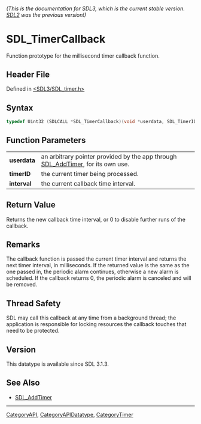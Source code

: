 ###### (This is the documentation for SDL3, which is the current stable version. [SDL2](https://wiki.libsdl.org/SDL2/) was the previous version!)
# SDL_TimerCallback

Function prototype for the millisecond timer callback function.

## Header File

Defined in [<SDL3/SDL_timer.h>](https://github.com/libsdl-org/SDL/blob/main/include/SDL3/SDL_timer.h)

## Syntax

```c
typedef Uint32 (SDLCALL *SDL_TimerCallback)(void *userdata, SDL_TimerID timerID, Uint32 interval);
```

## Function Parameters

|              |                                                                                                 |
| ------------ | ----------------------------------------------------------------------------------------------- |
| **userdata** | an arbitrary pointer provided by the app through [SDL_AddTimer](SDL_AddTimer), for its own use. |
| **timerID**  | the current timer being processed.                                                              |
| **interval** | the current callback time interval.                                                             |

## Return Value

Returns the new callback time interval, or 0 to disable further runs of the
callback.

## Remarks

The callback function is passed the current timer interval and returns the
next timer interval, in milliseconds. If the returned value is the same as
the one passed in, the periodic alarm continues, otherwise a new alarm is
scheduled. If the callback returns 0, the periodic alarm is canceled and
will be removed.

## Thread Safety

SDL may call this callback at any time from a background thread; the
application is responsible for locking resources the callback touches that
need to be protected.

## Version

This datatype is available since SDL 3.1.3.

## See Also

- [SDL_AddTimer](SDL_AddTimer)

----
[CategoryAPI](CategoryAPI), [CategoryAPIDatatype](CategoryAPIDatatype), [CategoryTimer](CategoryTimer)

